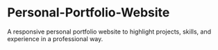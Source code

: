 # Personal-Portfolio-Website
A responsive personal portfolio website to highlight projects, skills, and experience in a professional way.
